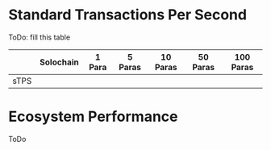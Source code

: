 # Standard Transactions Per Second

ToDo: fill this table

|      | Solochain | 1 Para | 5 Paras | 10 Paras | 50 Paras | 100 Paras |
|------|-----------|--------|---------|----------|----------|-----------|
| sTPS |           |        |         |          |          |           |

# Ecosystem Performance

ToDo
